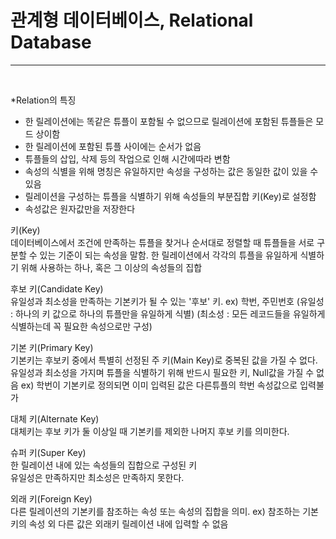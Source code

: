# 관계형 데이터베이스, Relational Database
***
<br>

*Relation의 특징  
- 한 릴레이션에는 똑같은 튜플이 포함될 수 없으므로 릴레이션에 포함된 튜플들은 모드 상이함
- 한 릴레이션에 포함된 튜플 사이에는 순서가 없음
- 튜플들의 삽입, 삭제 등의 작업으로 인해 시간에따라 변함
- 속성의 식별을 위해 명칭은 유일하지만 속성을 구성하는 값은 동일한 값이 있을 수 있음
- 릴레이션을 구성하는 튜플을 식별하기 위해 속성들의 부분집합 키(Key)로 설정함
- 속성값은 원자값만을 저장한다

키(Key)  
데이터베이스에서 조건에 만족하는 튜플을 찾거나 순서대로 정렬할 때 튜플들을 서로 구분할 수 있는
기준이 되는 속성을 말함. 한 릴레이션에서 각각의 튜플을 유일하게 식별하기 위해 사용하는 하나, 혹은 그 이상의 속성들의 집합 

후보 키(Candidate Key)  
유일성과 최소성을 만족하는 기본키가 될 수 있는 '후보' 키.
ex) 학번, 주민번호 
(유일성 : 하나의 키 값으로 하나의 튜플만을 유일하게 식별)
(최소성 : 모든 레코드들을 유일하게 식별하는데 꼭 필요한 속성으로만 구성)  

기본 키(Primary Key)  
기본키는 후보키 중에서 특별히 선정된 주 키(Main Key)로 중복된 값을 가질 수 없다.
유일성과 최소성을 가지며 튜플을 식별하기 위해 반드시 필요한 키, Null값을 가질 수 없음
ex) 학번이 기본키로 정의되면 이미 입력된 값은 다른튜플의 학번 속성값으로 입력불가

대체 키(Alternate Key)  
대체키는 후보 키가 둘 이상일 때 기본키를 제외한 나머지 후보 키를 의미한다.

슈퍼 키(Super Key)  
한 릴레이션 내에 있는 속성들의 집합으로 구성된 키  
유일성은 만족하지만 최소성은 만족하지 못한다.

외래 키(Foreign Key)  
다른 릴레이션의 기본키를 참조하는 속성 또는 속성의 집합을 의미.
ex) 참조하는 기본키의 속성 외 다른 값은 외래키 릴레이션 내에 입력할 수 없음

